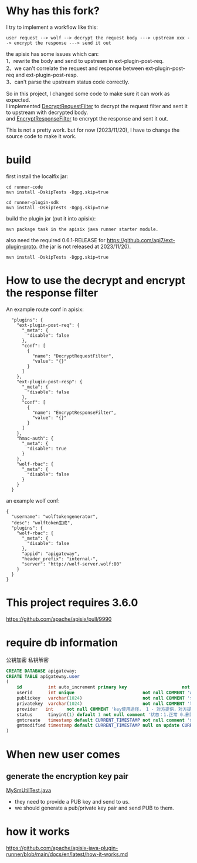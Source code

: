# Why has this fork?
I try to implement a workflow like this:
```
user request --> wolf --> decrypt the request body ---> upstream xxx --> encrypt the response ---> send it out
```
the apisix has some issues which can:<br>
1、rewrite the body and send to upstream in ext-plugin-post-req.<br>
2、we can't correlate the request and response between ext-plugin-post-req and ext-plugin-post-resp.<br> 
3、can't parse the upstream status code correctly. <br>

So in this project, I changed some code to make sure it can work as expected.<br>
I implemented [DecryptRequestFilter](runner-starter/src/main/java/org/apache/apisix/plugin/runner/filter/DecryptRequestFilter.java)
to decrypt the request filter and sent it to upstream with decrypted body. <br>
and [EncryptResponseFilter](runner-starter/src/main/java/org/apache/apisix/plugin/runner/filter/EncryptResponseFilter.java) to encrypt the response and sent it out.

This is not a pretty work. but for now (2023/11/20), I have to change the source code to make it work.

# build
first install the localfix jar:
```shell
cd runner-code
mvn install -DskipTests -Dgpg.skip=true

cd runner-plugin-sdk
mvn install -DskipTests -Dgpg.skip=true

```
build the plugin jar (put it into apisix):
```
mvn package task in the apisix java runner starter module.
```
also need the required 0.6.1-RELEASE for https://github.com/api7/ext-plugin-proto. (the jar is not released at 2023/11/20).
```shell
mvn install -DskipTests -Dgpg.skip=true
```

# How to use the decrypt and encrypt the response filter
An example route conf in apisix:
```
  "plugins": {
    "ext-plugin-post-req": {
      "_meta": {
        "disable": false
      },
      "conf": [
        {
          "name": "DecryptRequestFilter",
          "value": "{}"
        }
      ]
    },
    "ext-plugin-post-resp": {
      "_meta": {
        "disable": false
      },
      "conf": [
        {
          "name": "EncryptResponseFilter",
          "value": "{}"
        }
      ]
    },
    "hmac-auth": {
      "_meta": {
        "disable": true
      }
    },
    "wolf-rbac": {
      "_meta": {
        "disable": false
      }
    }
  }
```

an example wolf conf:
```
{
  "username": "wolftokengenerator",
  "desc": "wolftoken生成",
  "plugins": {
    "wolf-rbac": {
      "_meta": {
        "disable": false
      },
      "appid": "apigateway",
      "header_prefix": "internal-",
      "server": "http://wolf-server.wolf:80"
    }
  }
}
```

# This project requires 3.6.0
https://github.com/apache/apisix/pull/9990


# require db information
公钥加密 私钥解密
```sql
CREATE DATABASE apigateway;
CREATE TABLE apigateway.user
(
    id          int auto_increment primary key                     not null,
    userid      int unique                          not null COMMENT 'wolf中的用户id',
    publickey   varchar(1024)                       not null COMMENT '公钥',
    privatekey  varchar(1024)                       not null COMMENT '私钥',
    provider   int     not null COMMENT 'key使用途径， 1 - 对方提供，对方提供时无私钥，用于加密给对方的返回数据 2 -- 我方生成。用于解密对方的发送数据，有公私钥', 
    status      tinyint(1) default 1 not null comment '状态：1.正常 0.删除',
    gmtcreate   timestamp default CURRENT_TIMESTAMP not null comment '创建时间',
    gmtmodified timestamp default CURRENT_TIMESTAMP null on update CURRENT_TIMESTAMP comment '修改时间'
)
```

# When new user comes
## generate the encryption key pair
[MySmUtilTest.java](./runner-starer/src/test/java/cn/sichuancredit/apigateway/encryption/MySmUtilTest.java)
- they need to provide a PUB key and send to us. 
- we should generate a pub/private key pair and send PUB to them.

# how it works
https://github.com/apache/apisix-java-plugin-runner/blob/main/docs/en/latest/how-it-works.md
